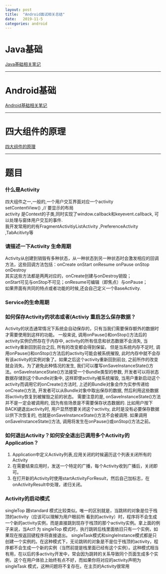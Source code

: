 ```yaml
---
layout: post
title:  "Android面试相关总结"
date:   2019-11-5
categories: android
---
```


# Java基础

[Java基础相关笔记](/java/2018/02/24/java-notes/)

--------

# Android基础

[Android基础相关笔记](/android/2015/04/04/android-note/)

--------

# 四大组件的原理

[四大组件的原理](/android/2017/05/06/android-activity-service-broadcastservice-contentprovider/)

--------

# 题目

### 什么是Activity

四大组件之一,一般的,一个用户交互界面对应一个activity    
setContentView() ,// 要显示的布局     
activity 是Context的子类,同时实现了window.callback和keyevent.callback, 可以处理与窗体用户交互的事件.     
我开发常用的的有FragmentActivitiyListActivity  ,PreferenceActivity ,TabAcitivty等    

### 请描述一下Activity 生命周期

Activity从创建到销毁有多种状态，从一种状态到另一种状态时会激发相应的回调方法，这些回调方法包括：onCreate onStart onResume onPause onStop onDestroy    
其实这些方法都是两两对应的，onCreate创建与onDestroy销毁；    
onStart可见与onStop不可见；onResume可编辑（即焦点）与onPause；    
如果界面有共同的特点或者功能的时候,还会自己定义一个BaseActivity.     

### Service的生命周期

### 如何保存Activity的状态或者(Activiy 重启怎么保存数据？

Activity的状态通常情况下系统会自动保存的，只有当我们需要保存额外的数据时才需要使用到这样的功能。
一般来说, 调用onPause()和onStop()方法后的activity实例仍然存在于内存中, activity的所有信息和状态数据不会消失, 当activity重新回到前台之后, 所有的改变都会得到保留。
但是当系统内存不足时, 调用onPause()和onStop()方法后的activity可能会被系统摧毁, 此时内存中就不会存有该activity的实例对象了。如果之后这个activity重新回到前台, 之前所作的改变就会消失。为了避免此种情况的发生, 我们可以覆写onSaveInstanceState()方法。onSaveInstanceState()方法接受一个Bundle类型的参数, 开发者可以将状态数据存储到这个Bundle对象中, 这样即使activity被系统摧毁, 当用户重新启动这个activity而调用它的onCreate()方法时, 上述的Bundle对象会作为实参传递给onCreate()方法, 开发者可以从Bundle对象中取出保存的数据, 然后利用这些数据将activity恢复到被摧毁之前的状态。
需要注意的是, onSaveInstanceState()方法并不是一定会被调用的, 因为有些场景是不需要保存状态数据的. 比如用户按下BACK键退出activity时, 用户显然想要关闭这个activity, 此时是没有必要保存数据以供下次恢复的, 也就是onSaveInstanceState()方法不会被调用. 如果调用onSaveInstanceState()方法, 调用将发生在onPause()或onStop()方法之前。

### 如何退出Activity？如何安全退出已调用多个Activity的Application？

1. Application中定义Activity列表,应用关闭的时候遍历这个列表关闭所有的Activity
2. 在需要结束应用时，发送一个特定的广播，每个Activity收到广播后，关闭即可。
3. 在打开新的Activity时使用startActivityForResult，然后自己加标志，在onActivityResult中处理，递归关闭。

### Activity的启动模式

singleTop 跟standard 模式比较类似。唯一的区别就是，当跳转的对象是位于栈顶的activity（应该可以理解为用户眼前所 看到的activity）时，程序将不会生成一个新的activity实例，而是直接跳到现存于栈顶的那个activity实例。拿上面的例子来说，当Act1 为 singleTop 模式时，执行跳转后栈里面依旧只有一个实例，如果现在按返回键程序将直接退出。
	singleTask模式和singleInstance模式都是只创建一个实例的。在这种模式下，无论跳转的对象是不是位于栈顶的activity，程序都不会生成一个新的实例（当然前提是栈里面已经有这个实例）。这种模式相当有用，在以后的多activity开发中，常会因为跳转的关系导致同个页面生成多个实例，这个在用户体验上始终有点不好，而如果你将对应的activity声明为singleTask 模式，这种问题将不复存在。在主页的Activity很常用



